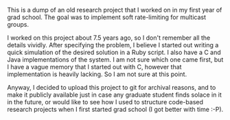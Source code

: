 This is a dump of an old research project that I worked on in my first year of
grad school. The goal was to implement soft rate-limiting for multicast groups.

I worked on this project about 7.5 years ago, so I don't remember all the
details vividly. After specifying the problem, I believe I started out writing a
quick simulation of the desired solution in a Ruby script. I also have a C and
Java implementations of the system. I am not sure which one came first, but I
have a vague memory that I started out with C, however that implementation is
heavily lacking. So I am not sure at this point.

Anyway, I decided to upload this project to git for archival reasons, and to
make it publicly available just in case any graduate student finds solace in it
in the future, or would like to see how I used to structure code-based research
projects when I first started grad school (I got better with time :-P).
